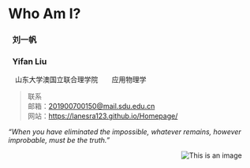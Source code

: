 # Who Am I?  

### &ensp;**刘一帆**  
### &ensp;**Yifan Liu**  


&ensp;&ensp;山东大学澳国立联合理学院&ensp;&ensp;&ensp;&ensp;应用物理学
>联系  
>邮箱：201900700150@mail.sdu.edu.cn  
>网站：https://lanesra123.github.io/Homepage/ 
  
  *“When you have eliminated the impossible, whatever remains, however improbable, must be the truth.”*







&emsp; &emsp; &emsp; &emsp; &emsp; &emsp;&emsp; &emsp; &emsp; &emsp; &emsp; &emsp; &emsp; &emsp;&emsp; &emsp; &emsp; &emsp; &emsp; &emsp; ![This is an image](https://user-images.githubusercontent.com/102599747/161385178-828de72f-1f35-425a-a15a-cc1c769f7fb1.jpg)
